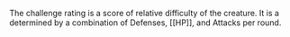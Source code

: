 The challenge rating is a score of relative difficulty of the creature. It is a determined by a combination of Defenses, [[HP]], and Attacks per round.